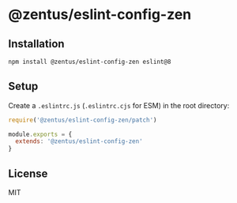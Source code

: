 # @zentus/eslint-config-zen

## Installation
```bash
npm install @zentus/eslint-config-zen eslint@8
```

## Setup
Create a `.eslintrc.js` (`.eslintrc.cjs` for ESM) in the root directory:

```javascript
require('@zentus/eslint-config-zen/patch')

module.exports = {
  extends: '@zentus/eslint-config-zen'
}
```

## License

MIT
